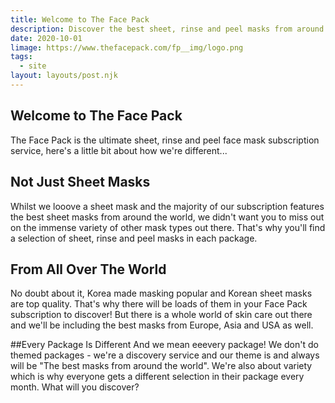 ```yaml
---
title: Welcome to The Face Pack
description: Discover the best sheet, rinse and peel masks from around the world.
date: 2020-10-01
limage: https://www.thefacepack.com/fp__img/logo.png
tags:
  - site
layout: layouts/post.njk
---
```

## Welcome to The Face Pack

The Face Pack is the ultimate sheet, rinse and peel face mask subscription service, here's a little bit about how we're different...

## Not Just Sheet Masks
Whilst we looove a sheet mask and the majority of our subscription features the best sheet masks from around the world, we didn't want you to miss out on the immense variety of other mask types out there. That's why you'll find a selection of sheet, rinse and peel masks in each package.

## From All Over The World
No doubt about it, Korea made masking popular and Korean sheet masks are top quality. That's why there will be loads of them in your Face Pack subscription to discover! But there is a whole world of skin care out there and we'll be including the best masks from Europe, Asia and USA as well.

##Every Package Is Different
And we mean eeevery package! We don't do themed packages - we're a discovery service and our theme is and always will be "The best masks from around the world". We're also about variety which is why everyone gets a different selection in their package every month. What will you discover?
